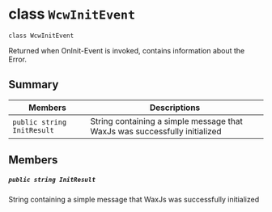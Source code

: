 # class `WcwInitEvent` 

```
class WcwInitEvent
```

Returned when OnInit-Event is invoked, contains information about the Error.

## Summary

 Members                                | Descriptions                                
----------------------------------------|---------------------------------------------
`public string` `InitResult` | String containing a simple message that WaxJs was successfully initialized

## Members

##### `public string InitResult `

String containing a simple message that WaxJs was successfully initialized
